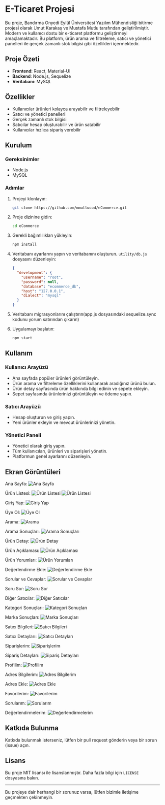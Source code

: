 # E-Ticaret Projesi

Bu proje, Bandırma Onyedi Eylül Üniversitesi Yazılım Mühendisliği bitirme projesi olarak Umut Karakaş ve Mustafa Mutlu tarafından geliştirilmiştir. Modern ve kullanıcı dostu bir e-ticaret platformu geliştirmeyi amaçlamaktadır. Bu platform, ürün arama ve filtreleme, satıcı ve yönetici panelleri ile gerçek zamanlı stok bilgisi gibi özellikleri içermektedir.

## Proje Özeti

- **Frontend**: React, Material-UI
- **Backend**: Node.js, Sequelize
- **Veritabanı**: MySQL

## Özellikler

- Kullanıcılar ürünleri kolayca arayabilir ve filtreleyebilir
- Satıcı ve yönetici panelleri
- Gerçek zamanlı stok bilgisi
- Satıcılar hesap oluşturabilir ve ürün satabilir
- Kullanıcılar hızlıca sipariş verebilir

## Kurulum

### Gereksinimler

- Node.js
- MySQL

### Adımlar

1. Projeyi klonlayın:
    ```bash
    git clone https://github.com/mmutlucod/eCommerce.git
    ```

2. Proje dizinine gidin:
    ```bash
    cd eCommerce
    ```

3. Gerekli bağımlılıkları yükleyin:
    ```bash
    npm install
    ```

4. Veritabanı ayarlarını yapın ve veritabanını oluşturun. `utility/db.js` dosyasını düzenleyin:
    ```json
    {
      "development": {
        "username": "root",
        "password": null,
        "database": "ecommerce_db",
        "host": "127.0.0.1",
        "dialect": "mysql"
      }
    }
    ```

5. Veritabanı migrasyonlarını çalıştırın(app.js dosyasındaki sequelize.sync kodunu yorum satırından çıkarın)

6. Uygulamayı başlatın:
    ```bash
    npm start
    ```

## Kullanım

### Kullanıcı Arayüzü

- Ana sayfada popüler ürünleri görüntüleyin.
- Ürün arama ve filtreleme özelliklerini kullanarak aradığınız ürünü bulun.
- Ürün detay sayfasında ürün hakkında bilgi edinin ve sepete ekleyin.
- Sepet sayfasında ürünlerinizi görüntüleyin ve ödeme yapın.

### Satıcı Arayüzü

- Hesap oluşturun ve giriş yapın.
- Yeni ürünler ekleyin ve mevcut ürünlerinizi yönetin.

### Yönetici Paneli

- Yönetici olarak giriş yapın.
- Tüm kullanıcıları, ürünleri ve siparişleri yönetin.
- Platformun genel ayarlarını düzenleyin.

## Ekran Görüntüleri

Ana Sayfa:
![Ana Sayfa](./screenshots/1.png)

Ürün Listesi:
![Ürün Listesi](./screenshots/2.png)
![Ürün Listesi](./screenshots/3.png)

Giriş Yap:
![Giriş Yap](./screenshots/4.png)

Üye Ol:
![Üye Ol](./screenshots/5.png)

Arama:
![Arama](./screenshots/6.png)

Arama Sonuçları:
![Arama Sonuçları](./screenshots/7.png)

Ürün Detay:
![Ürün Detay](./screenshots/8.png)

Ürün Açıklaması:
![Ürün Açıklaması](./screenshots/9.png)

Ürün Yorumları:
![Ürün Yorumları](./screenshots/10.png)

Değerlendirme Ekle:
![Değerlendirme Ekle](./screenshots/11.png)

Sorular ve Cevaplar:
![Sorular ve Cevaplar](./screenshots/12.png)

Soru Sor:
![Soru Sor](./screenshots/13.png)

Diğer Satıcılar:
![Diğer Satıcılar](./screenshots/14.png)

Kategori Sonuçları:
![Kategori Sonuçları](./screenshots/15.png)

Marka Sonuçları:
![Marka Sonuçları](./screenshots/16.png)

Satıcı Bilgileri:
![Satıcı Bilgileri](./screenshots/17.png)

Satıcı Detayları:
![Satıcı Detayları](./screenshots/18.png)

Siparişlerim:
![Siparişlerim](./screenshots/19.png)

Sipariş Detayları:
![Sipariş Detayları](./screenshots/20.png)

Profilim:
![Profilim](./screenshots/21.png)

Adres Bilgilerim:
![Adres Bilgilerim](./screenshots/22.png)

Adres Ekle:
![Adres Ekle](./screenshots/23.png)

Favorilerim:
![Favorilerim](./screenshots/24.png)

Sorularım:
![Sorularım](./screenshots/25.png)

Değerlendirmelerim:
![Değerlendirmelerim](./screenshots/26.png)

## Katkıda Bulunma

Katkıda bulunmak isterseniz, lütfen bir pull request gönderin veya bir sorun (issue) açın.

## Lisans

Bu proje MIT lisansı ile lisanslanmıştır. Daha fazla bilgi için `LICENSE` dosyasına bakın.

---

Bu projeye dair herhangi bir sorunuz varsa, lütfen bizimle iletişime geçmekten çekinmeyin.
